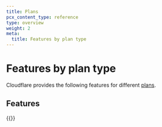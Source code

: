 ```yaml
---
title: Plans
pcx_content_type: reference
type: overview
weight: 2
meta:
  title: Features by plan type
---
```


# Features by plan type

Cloudflare provides the following features for different [plans](https://www.cloudflare.com/plans/).

## Features

{{<product-features id="cache">}}